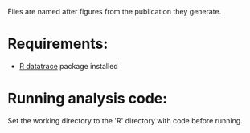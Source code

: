 Files are named after figures from the publication they generate.

# Requirements:
* [R datatrace](https://github.com/przemyslawj/datatrace/) package installed

# Running analysis code:
Set the working directory to the 'R' directory with code before running.

